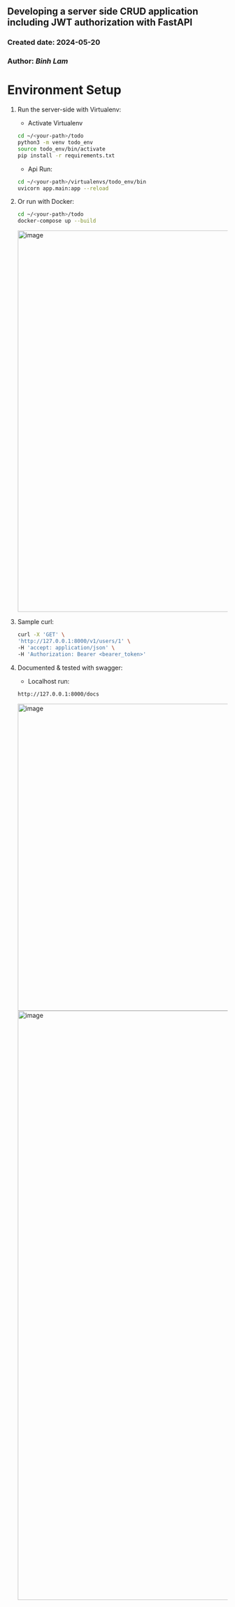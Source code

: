 ## Developing a server side CRUD application including JWT authorization with FastAPI
### Created date: 2024-05-20
### Author: *Binh Lam*

# Environment Setup
1. Run the server-side with Virtualenv:
    * Activate Virtualenv
    ```sh
    cd ~/<your-path>/todo
    python3 -m venv todo_env
    source todo_env/bin/activate
    pip install -r requirements.txt
    ```
    * Api Run:
    ```sh
    cd ~/<your-path>/virtualenvs/todo_env/bin
    uvicorn app.main:app --reload
    ```

2. Or run with Docker:
    ```sh
    cd ~/<your-path>/todo
    docker-compose up --build
    ```
    <img width="871" alt="image" src="https://github.com/binhlam/todo/assets/19790314/b9559ea8-93b6-436f-8386-348df30446cd">


3. Sample curl:
    ```sh
    curl -X 'GET' \
    'http://127.0.0.1:8000/v1/users/1' \
    -H 'accept: application/json' \
    -H 'Authorization: Bearer <bearer_token>'
    ```

4. Documented & tested with swagger:
    * Localhost run:
    ```sh
    http://127.0.0.1:8000/docs
    ```
    <img width="701" alt="image" src="https://github.com/binhlam/todo/assets/19790314/b9eeb48e-bda7-44f8-b800-d6aa3abf5d53">

    <img width="1346" alt="image" src="https://github.com/binhlam/todo/assets/19790314/5c2e78d9-f698-4807-a71d-c072636f3d2a">

